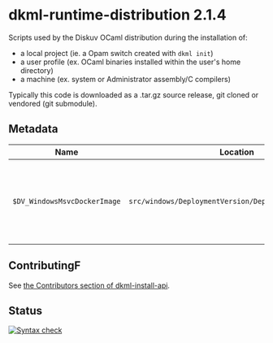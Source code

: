 # dkml-runtime-distribution 2.1.4

Scripts used by the Diskuv OCaml distribution during the installation of:

* a local project (ie. a Opam switch created with `dkml init`)
* a user profile (ex. OCaml binaries installed within the user's home directory)
* a machine (ex. system or Administrator assembly/C compilers)

Typically this code is downloaded as a .tar.gz source release, git cloned
or vendored (git submodule).

## Metadata

| Name                         | Location                                               | What                                                          |
| ---------------------------- | ------------------------------------------------------ | ------------------------------------------------------------- |
| `$DV_WindowsMsvcDockerImage` | `src/windows/DeploymentVersion/DeploymentVersion.psm1` | ocurrent CI MSVC image which is source of most automatic pins |

## ContributingF

See [the Contributors section of dkml-install-api](https://github.com/diskuv/dkml-install-api/blob/main/contributors/README.md).

## Status

[![Syntax check](https://github.com/diskuv/dkml-runtime-distribution/actions/workflows/syntax.yml/badge.svg)](https://github.com/diskuv/dkml-runtime-distribution/actions/workflows/syntax.yml)

